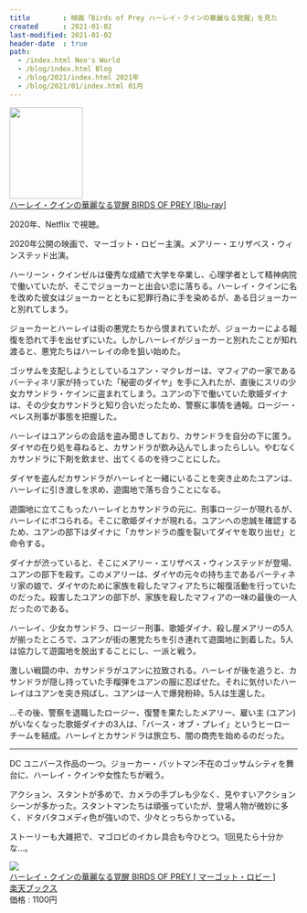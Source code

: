 ```yaml
---
title        : 映画「Birds of Prey ハーレイ・クインの華麗なる覚醒」を見た
created      : 2021-01-02
last-modified: 2021-01-02
header-date  : true
path:
  - /index.html Neo's World
  - /blog/index.html Blog
  - /blog/2021/index.html 2021年
  - /blog/2021/01/index.html 01月
---
```


<div class="ad-amazon">
  <div class="ad-amazon-image">
    <a href="https://www.amazon.co.jp/dp/B08HZK463B?tag=neos21-22&amp;linkCode=osi&amp;th=1&amp;psc=1">
      <img src="https://m.media-amazon.com/images/I/51CPHrFc1fL._SL160_.jpg" width="128" height="160">
    </a>
  </div>
  <div class="ad-amazon-info">
    <div class="ad-amazon-title">
      <a href="https://www.amazon.co.jp/dp/B08HZK463B?tag=neos21-22&amp;linkCode=osi&amp;th=1&amp;psc=1">ハーレイ・クインの華麗なる覚醒 BIRDS OF PREY [Blu-ray]</a>
    </div>
  </div>
</div>

2020年、Netflix で視聴。

2020年公開の映画で、マーゴット・ロビー主演。メアリー・エリザベス・ウィンステッド出演。

ハーリーン・クインゼルは優秀な成績で大学を卒業し、心理学者として精神病院で働いていたが、そこでジョーカーと出会い恋に落ちる。ハーレイ・クインに名を改めた彼女はジョーカーとともに犯罪行為に手を染めるが、ある日ジョーカーと別れてしまう。

ジョーカーとハーレイは街の悪党たちから恨まれていたが、ジョーカーによる報復を恐れて手を出せずにいた。しかしハーレイがジョーカーと別れたことが知れ渡ると、悪党たちはハーレイの命を狙い始めた。

ゴッサムを支配しようとしているユアン・マクレガーは、マフィアの一家であるバーティネリ家が持っていた「秘密のダイヤ」を手に入れたが、直後にスリの少女カサンドラ・ケインに盗まれてしまう。ユアンの下で働いていた歌姫ダイナは、その少女カサンドラと知り合いだったため、警察に事情を通報。ロージー・ペレス刑事が事態を把握した。

ハーレイはユアンらの会話を盗み聞きしており、カサンドラを自分の下に匿う。ダイヤの在り処を尋ねると、カサンドラが飲み込んでしまったらしい。やむなくカサンドラに下剤を飲ませ、出てくるのを待つことにした。

ダイヤを盗んだカサンドラがハーレイと一緒にいることを突き止めたユアンは、ハーレイに引き渡しを求め、遊園地で落ち合うことになる。

遊園地に立てこもったハーレイとカサンドラの元に、刑事ロージーが現れるが、ハーレイにボコられる。そこに歌姫ダイナが現れる。ユアンへの忠誠を確認するため、ユアンの部下はダイナに「カサンドラの腹を裂いてダイヤを取り出せ」と命令する。

ダイナが渋っていると、そこにメアリー・エリザベス・ウィンステッドが登場、ユアンの部下を殺す。このメアリーは、ダイヤの元々の持ち主であるバーティネリ家の娘で、ダイヤのために家族を殺したマフィアたちに報復活動を行っていたのだった。殺害したユアンの部下が、家族を殺したマフィアの一味の最後の一人だったのである。

ハーレイ、少女カサンドラ、ロージー刑事、歌姫ダイナ、殺し屋メアリーの5人が揃ったところで、ユアンが街の悪党たちを引き連れて遊園地に到着した。5人は協力して遊園地を脱出することにし、一派と戦う。

激しい戦闘の中、カサンドラがユアンに拉致される。ハーレイが後を追うと、カサンドラが隠し持っていた手榴弾をユアンの服に忍ばせた。それに気付いたハーレイはユアンを突き飛ばし、ユアンは一人で爆発粉砕。5人は生還した。

…その後、警察を退職したロージー、復讐を果たしたメアリー、雇い主 (ユアン) がいなくなった歌姫ダイナの3人は、「バース・オブ・プレイ」というヒーローチームを結成。ハーレイとカサンドラは旅立ち、闇の商売を始めるのだった。

---

DC ユニバース作品の一つ。ジョーカー・バットマン不在のゴッサムシティを舞台に、ハーレイ・クインや女性たちが戦う。

アクション、スタントが多めで、カメラの手ブレも少なく、見やすいアクションシーンが多かった。スタントマンたちは頑張っていたが、登場人物が微妙に多く、ドタバタコメディ色が強いので、少々とっちらかっている。

ストーリーも大雑把で、マゴロビのイカレ具合も今ひとつ。1回見たら十分かな…。

<div class="ad-rakuten">
  <div class="ad-rakuten-image">
    <a href="https://hb.afl.rakuten.co.jp/hgc/g00q0722.waxyc9ff.g00q0722.waxyd017/?pc=https%3A%2F%2Fitem.rakuten.co.jp%2Fbook%2F16461387%2F&amp;m=http%3A%2F%2Fm.rakuten.co.jp%2Fbook%2Fi%2F20135698%2F">
      <img src="https://thumbnail.image.rakuten.co.jp/@0_mall/book/cabinet/3929/4548967443929.jpg?_ex=128x128">
    </a>
  </div>
  <div class="ad-rakuten-info">
    <div class="ad-rakuten-title">
      <a href="https://hb.afl.rakuten.co.jp/hgc/g00q0722.waxyc9ff.g00q0722.waxyd017/?pc=https%3A%2F%2Fitem.rakuten.co.jp%2Fbook%2F16461387%2F&amp;m=http%3A%2F%2Fm.rakuten.co.jp%2Fbook%2Fi%2F20135698%2F">ハーレイ・クインの華麗なる覚醒 BIRDS OF PREY [ マーゴット・ロビー ]</a>
    </div>
    <div class="ad-rakuten-shop">
      <a href="https://hb.afl.rakuten.co.jp/hgc/g00q0722.waxyc9ff.g00q0722.waxyd017/?pc=https%3A%2F%2Fwww.rakuten.co.jp%2Fbook%2F&amp;m=http%3A%2F%2Fm.rakuten.co.jp%2Fbook%2F">楽天ブックス</a>
    </div>
    <div class="ad-rakuten-price">価格 : 1100円</div>
  </div>
</div>
